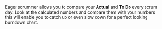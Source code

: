 Eager scrummer allows you to compare your **Actual** and **To Do** every scrum day.
Look at the calculated numbers and compare them with your numbers this will enable you to catch up or even slow down for a perfect looking burndown chart.




